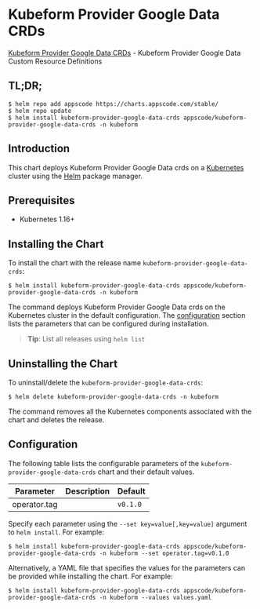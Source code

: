 # Kubeform Provider Google Data CRDs

[Kubeform Provider Google Data CRDs](https://github.com/kubeform) - Kubeform Provider Google Data Custom Resource Definitions

## TL;DR;

```console
$ helm repo add appscode https://charts.appscode.com/stable/
$ helm repo update
$ helm install kubeform-provider-google-data-crds appscode/kubeform-provider-google-data-crds -n kubeform
```

## Introduction

This chart deploys Kubeform Provider Google Data crds on a [Kubernetes](http://kubernetes.io) cluster using the [Helm](https://helm.sh) package manager.

## Prerequisites

- Kubernetes 1.16+

## Installing the Chart

To install the chart with the release name `kubeform-provider-google-data-crds`:

```console
$ helm install kubeform-provider-google-data-crds appscode/kubeform-provider-google-data-crds -n kubeform
```

The command deploys Kubeform Provider Google Data crds on the Kubernetes cluster in the default configuration. The [configuration](#configuration) section lists the parameters that can be configured during installation.

> **Tip**: List all releases using `helm list`

## Uninstalling the Chart

To uninstall/delete the `kubeform-provider-google-data-crds`:

```console
$ helm delete kubeform-provider-google-data-crds -n kubeform
```

The command removes all the Kubernetes components associated with the chart and deletes the release.

## Configuration

The following table lists the configurable parameters of the `kubeform-provider-google-data-crds` chart and their default values.

|  Parameter   | Description | Default  |
|--------------|-------------|----------|
| operator.tag |             | `v0.1.0` |


Specify each parameter using the `--set key=value[,key=value]` argument to `helm install`. For example:

```console
$ helm install kubeform-provider-google-data-crds appscode/kubeform-provider-google-data-crds -n kubeform --set operator.tag=v0.1.0
```

Alternatively, a YAML file that specifies the values for the parameters can be provided while
installing the chart. For example:

```console
$ helm install kubeform-provider-google-data-crds appscode/kubeform-provider-google-data-crds -n kubeform --values values.yaml
```
